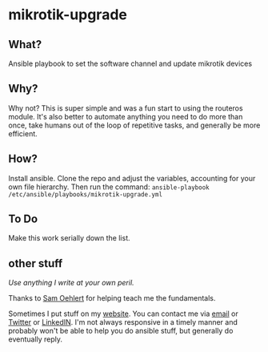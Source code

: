 # mikrotik-upgrade
## What?
Ansible playbook to set the software channel and update mikrotik devices

## Why?
Why not? This is super simple and was a fun start to using the routeros module. It's also better to automate anything you need to do more than once, take humans out of the loop of repetitive tasks, and generally be more efficient. 

## How?
Install ansible. Clone the repo and adjust the variables, accounting for your own file hierarchy. 
Then run the command: `ansible-playbook /etc/ansible/playbooks/mikrotik-upgrade.yml`

## To Do
Make this work serially down the list.

## other stuff
*Use anything I write at your own peril.* 

Thanks to [Sam Oehlert](https://github.com/soehlert) for helping teach me the fundamentals. 

Sometimes I put stuff on my [website](https://www.forwardingplane.net). You can contact me via [email](mailto:buraglio@forwardingplane.net) or [Twitter](https://www.twitter.com/buraglio) or [LinkedIN](https://www.linkedin.com/in/buraglio/). I'm not always responsive in a timely manner and probably won't be able to help you do ansible stuff, but generally do eventually reply.   

